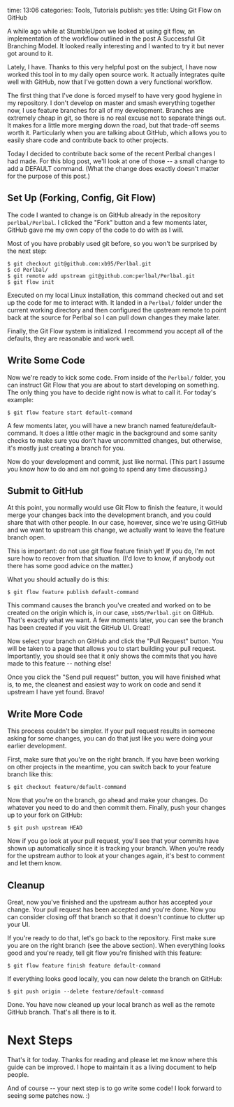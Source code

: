 time: 13:06
categories: Tools, Tutorials
publish: yes
title: Using Git Flow on GitHub

A while ago while at StumbleUpon we looked at using git flow, an
implementation of the workflow outlined in the post A Successful Git
Branching Model. It looked really interesting and I wanted to try it but
never got around to it.

Lately, I have. Thanks to this very helpful post on the subject, I
have now worked this tool in to my daily open source work. It actually
integrates quite well with GitHub, now that I've gotten down a very
functional workflow.

The first thing that I've done is forced myself to have very good
hygiene in my repository. I don't develop on master and smash everything
together now, I use feature branches for all of my development. Branches
are extremely cheap in git, so there is no real excuse not to separate
things out. It makes for a little more merging down the road, but that
trade-off seems worth it. Particularly when you are talking about
GitHub, which allows you to easily share code and contribute back to
other projects.

Today I decided to contribute back some of the recent Perlbal changes
I had made. For this blog post, we'll look at one of those -- a small
change to add a DEFAULT command. (What the change does exactly doesn't
matter for the purpose of this post.)

## Set Up (Forking, Config, Git Flow)

The code I wanted to change is on GitHub already in the repository
`perlbal/Perlbal`. I clicked the "Fork" button and a few moments later,
GitHub gave me my own copy of the code to do with as I will.

Most of you have probably used git before, so you won't be surprised by
the next step:

    $ git checkout git@github.com:xb95/Perlbal.git
    $ cd Perlbal/
    $ git remote add upstream git@github.com:perlbal/Perlbal.git
    $ git flow init

Executed on my local Linux installation, this command checked out and
set up the code for me to interact with. It landed in a `Perlbal/` folder
under the current working directory and then configured the upstream
remote to point back at the source for Perlbal so I can pull down
changes they make later.

Finally, the Git Flow system is initialized. I recommend you accept all
of the defaults, they are reasonable and work well.

## Write Some Code

Now we're ready to kick some code. From inside of the `Perlbal/` folder,
you can instruct Git Flow that you are about to start developing on
something. The only thing you have to decide right now is what to call
it. For today's example:

    $ git flow feature start default-command

A few moments later, you will have a new branch named
feature/default-command. It does a little other magic in the background
and some sanity checks to make sure you don't have uncommitted changes,
but otherwise, it's mostly just creating a branch for you.

Now do your development and commit, just like normal. (This part
I assume you know how to do and am not going to spend any time
discussing.)

## Submit to GitHub

At this point, you normally would use Git Flow to finish the feature, it
would merge your changes back into the development branch, and you could
share that with other people. In our case, however, since we're using
GitHub and we want to upstream this change, we actually want to leave
the feature branch open.

This is important: do not use git flow feature finish yet! If you do,
I'm not sure how to recover from that situation. (I'd love to know, if
anybody out there has some good advice on the matter.)

What you should actually do is this:

    $ git flow feature publish default-command

This command causes the branch you've created and worked on to be
created on the origin which is, in our case, `xb95/Perlbal.git` on
GitHub. That's exactly what we want. A few moments later, you can see
the branch has been created if you visit the GitHub UI. Great!

Now select your branch on GitHub and click the "Pull Request" button.
You will be taken to a page that allows you to start building your pull
request. Importantly, you should see that it only shows the commits that
you have made to this feature -- nothing else!

Once you click the "Send pull request" button, you will have finished
what is, to me, the cleanest and easiest way to work on code and send it
upstream I have yet found. Bravo!

## Write More Code

This process couldn't be simpler. If your pull request results in
someone asking for some changes, you can do that just like you were
doing your earlier development.

First, make sure that you're on the right branch. If you have been
working on other projects in the meantime, you can switch back to your
feature branch like this:

    $ git checkout feature/default-command

Now that you're on the branch, go ahead and make your changes. Do
whatever you need to do and then commit them. Finally, push your changes
up to your fork on GitHub:

    $ git push upstream HEAD

Now if you go look at your pull request, you'll see that your commits
have shown up automatically since it is tracking your branch. When
you're ready for the upstream author to look at your changes again, it's
best to comment and let them know.

## Cleanup

Great, now you've finished and the upstream author has accepted your
change. Your pull request has been accepted and you're done. Now you can
consider closing off that branch so that it doesn't continue to clutter
up your UI.

If you're ready to do that, let's go back to the repository. First
make sure you are on the right branch (see the above section). When
everything looks good and you're ready, tell git flow you're finished
with this feature:

    $ git flow feature finish feature default-command

If everything looks good locally, you can now delete the branch on
GitHub:

    $ git push origin --delete feature/default-command

Done. You have now cleaned up your local branch as well as the remote
GitHub branch. That's all there is to it.

# Next Steps

That's it for today. Thanks for reading and please let me know where
this guide can be improved. I hope to maintain it as a living document
to help people.

And of course -- your next step is to go write some code! I look forward
to seeing some patches now. :)
